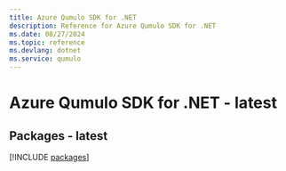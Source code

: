 ```yaml
---
title: Azure Qumulo SDK for .NET
description: Reference for Azure Qumulo SDK for .NET
ms.date: 08/27/2024
ms.topic: reference
ms.devlang: dotnet
ms.service: qumulo
---
```

# Azure Qumulo SDK for .NET - latest
## Packages - latest
[!INCLUDE [packages](qumulo-index.md)]